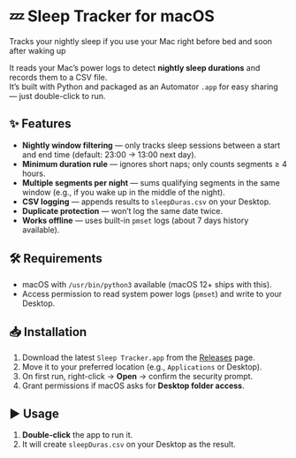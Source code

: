 # 💤 Sleep Tracker for macOS
Tracks your nightly sleep if you use your Mac right before bed and soon after waking up

It reads your Mac’s power logs to detect **nightly sleep durations** and records them to a CSV file.  
It’s built with Python and packaged as an Automator `.app` for easy sharing — just double-click to run.

## ✨ Features
- **Nightly window filtering** — only tracks sleep sessions between a start and end time (default: 23:00 → 13:00 next day).
- **Minimum duration rule** — ignores short naps; only counts segments ≥ 4 hours.
- **Multiple segments per night** — sums qualifying segments in the same window (e.g., if you wake up in the middle of the night).
- **CSV logging** — appends results to `sleepDuras.csv` on your Desktop.
- **Duplicate protection** — won’t log the same date twice.
- **Works offline** — uses built-in `pmset` logs (about 7 days history available).

## 🛠 Requirements
- macOS with `/usr/bin/python3` available (macOS 12+ ships with this).
- Access permission to read system power logs (`pmset`) and write to your Desktop.

## 📥 Installation
1. Download the latest `Sleep Tracker.app` from the [Releases](../../releases) page.
2. Move it to your preferred location (e.g., `Applications` or Desktop).
3. On first run, right-click → **Open** → confirm the security prompt.
4. Grant permissions if macOS asks for **Desktop folder access**.

## ▶️ Usage
1. **Double-click** the app to run it.
2. It will create `sleepDuras.csv` on your Desktop as the result.
